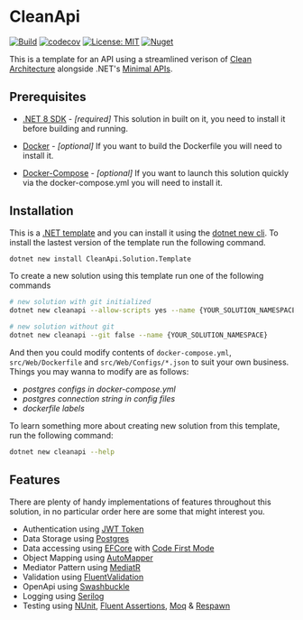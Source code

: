 # CleanApi

[![Build](https://github.com/larymao/CleanApi/actions/workflows/build.yml/badge.svg)](https://github.com/larymao/CleanApi/actions/workflows/build.yml)
[![codecov](https://codecov.io/gh/larymao/CleanApi/graph/badge.svg?token=6EEWCTPJK3)](https://codecov.io/gh/larymao/CleanApi)
[![License: MIT](https://img.shields.io/badge/License-MIT-yellow.svg)](https://github.com/larymao/cleanapi/blob/master/LICENSE) 
[![Nuget](https://img.shields.io/nuget/v/CleanApi.Solution.Template?color=0b7cbd)](https://www.nuget.org/packages/CleanApi.Solution.Template)

This is a template for an API using a streamlined verison of [Clean Architecture](https://github.com/jasontaylordev/CleanArchitecture) alongside .NET's [Minimal APIs](https://docs.microsoft.com/en-us/aspnet/core/fundamentals/minimal-apis).

## Prerequisites

- [.NET 8 SDK](https://dotnet.microsoft.com/download/dotnet/8.0) - *[required]* 
This solution in built on it, you need to install it before building and running.

- [Docker](https://www.docker.com/products/docker-desktop) - *[optional]* 
If you want to build the Dockerfile you will need to install it.

- [Docker-Compose](https://docs.docker.com/compose/install) - *[optional]* 
If you want to launch this solution quickly via the docker-compose.yml you will need to install it.

## Installation

This is a [.NET template](https://www.nuget.org/packages/CleanApi.Solution.Template) and you can install it using the [dotnet new cli](https://docs.microsoft.com/en-us/dotnet/core/tools/dotnet-new). To install the lastest version of the template run the following command.

``` bash
dotnet new install CleanApi.Solution.Template
```

To create a new solution using this template run one of the following commands

```bash
# new solution with git initialized
dotnet new cleanapi --allow-scripts yes --name {YOUR_SOLUTION_NAMESPACE}

# new solution without git
dotnet new cleanapi --git false --name {YOUR_SOLUTION_NAMESPACE}
```

And then you could modify contents of `docker-compose.yml`, `src/Web/Dockerfile` and `src/Web/Configs/*.json` to suit your own business. Things you may wanna to modify are as follows:

- *postgres configs in docker-compose.yml*
- *postgres connection string in config files*
- *dockerfile labels*

To learn something more about creating new solution from this template, run the following command:

```bash
dotnet new cleanapi --help
```

## Features

There are plenty of handy implementations of features throughout this solution, in no particular order here are some that might interest you.

- Authentication using [JWT Token](https://jwt.io/introduction)
- Data Storage using [Postgres](https://github.com/postgres/postgres)
- Data accessing using [EFCore](https://github.com/dotnet/efcore) with [Code First Mode](https://learn.microsoft.com/en-us/ef/core/managing-schemas/migrations)
- Object Mapping using [AutoMapper](https://github.com/AutoMapper/AutoMapper)
- Mediator Pattern using [MediatR](https://github.com/jbogard/MediatR)
- Validation using [FluentValidation](https://github.com/FluentValidation/FluentValidation)
- OpenApi using [Swashbuckle](https://github.com/domaindrivendev/Swashbuckle.AspNetCore)
- Logging using [Serilog](https://github.com/serilog/serilog)
- Testing using [NUnit](https://github.com/nunit/nunit), [Fluent Assertions](https://github.com/fluentassertions/fluentassertions), [Moq](https://github.com/devlooped/moq) & [Respawn](https://github.com/jbogard/Respawn)